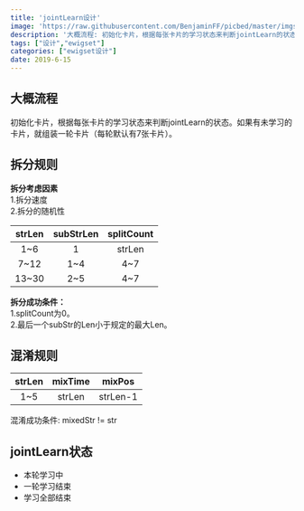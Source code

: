```yaml
---
title: 'jointLearn设计'
image: 'https://raw.githubusercontent.com/BenjaminFF/picbed/master/imgs/wide_figure6.jpg'
description: '大概流程: 初始化卡片，根据每张卡片的学习状态来判断jointLearn的状态。如果有未学习的卡片，就组装一轮卡片（每轮默认有7张卡片）。拆分考虑因素: 拆分速度......'
tags: ["设计","ewigset"]
categories: ["ewigset设计"]
date: 2019-6-15
---
```


## 大概流程
初始化卡片，根据每张卡片的学习状态来判断jointLearn的状态。如果有未学习的卡片，就组装一轮卡片（每轮默认有7张卡片）。

## 拆分规则
**拆分考虑因素**<br>
1.拆分速度<br>
2.拆分的随机性<br>

| strLen | subStrLen | splitCount |
| :----: | :-------: | :--------: |
|  1~6   |     1     |   strLen   |   
|  7~12  |    1~4    |    4~7     |
| 13~30  |    2~5    |    4~7     |

**拆分成功条件：**<br>
1.splitCount为0。<br>
2.最后一个subStr的Len小于规定的最大Len。<br>

## 混淆规则
| strLen | mixTime |  mixPos  |
| :----: | :-----: | :------: |
|  1~5   | strLen  | strLen-1 |

混淆成功条件: mixedStr != str

## jointLearn状态
- 本轮学习中
- 一轮学习结束
- 学习全部结束

